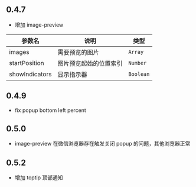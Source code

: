 ## 0.4.7

* 增加 image-preview

| 参数名 | 说明 | 类型 |
|-------|------------|-----------|
| images | 需要预览的图片 | `Array` |
| startPosition | 图片预览起始的位置索引 | `Number` |
| showIndicators | 显示指示器 | `Boolean` |

## 0.4.9

* fix popup bottom left percent

## 0.5.0

* image-preview 在微信浏览器存在触发关闭 popup 的问题，其他浏览器正常

## 0.5.2
* 增加 toptip 顶部通知
